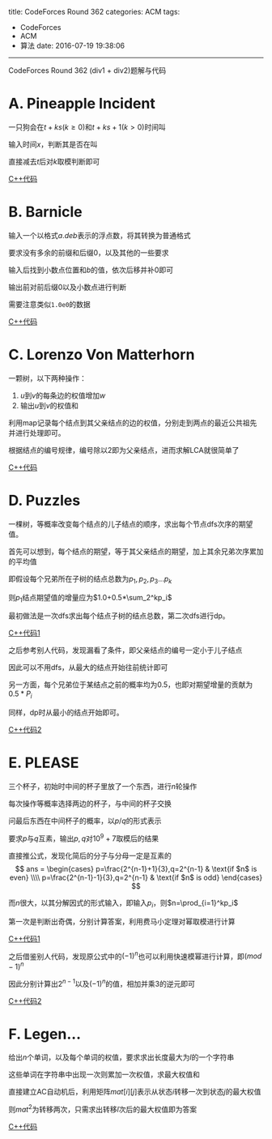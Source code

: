 title: CodeForces Round 362
categories: ACM
tags:
  - CodeForces
  - ACM
  - 算法
date: 2016-07-19 19:38:06
---

CodeForces Round 362 (div1 + div2)题解与代码

<!--more-->

# A. Pineapple Incident
一只狗会在$t+ks(k\geq 0)$和$t+ks+1(k>0)$时间叫

输入时间$x$，判断其是否在叫

直接减去$t$后对$k$取模判断即可

[C++代码](https://github.com/Lodour/ACM-ICPC/blob/master/codes/codeforces/697A.cpp)

# B. Barnicle

输入一个以格式$a.deb$表示的浮点数，将其转换为普通格式

要求没有多余的前缀和后缀0，以及其他的一些要求

输入后找到小数点位置和$b$的值，依次后移并补0即可

输出前对前后缀0以及小数点进行判断

需要注意类似`1.0e0`的数据

[C++代码](https://github.com/Lodour/ACM-ICPC/blob/master/codes/codeforces/697B.cpp)

# C. Lorenzo Von Matterhorn

一颗树，以下两种操作：

1. $u$到$v$的每条边的权值增加$w$
2. 输出$u$到$v$的权值和

利用map记录每个结点到其父亲结点的边的权值，分别走到两点的最近公共祖先并进行处理即可。

根据结点的编号规律，编号除以2即为父亲结点，进而求解LCA就很简单了

[C++代码](https://github.com/Lodour/ACM-ICPC/blob/master/codes/codeforces/697C.cpp)

# D. Puzzles

一棵树，等概率改变每个结点的儿子结点的顺序，求出每个节点dfs次序的期望值。

首先可以想到，每个结点的期望，等于其父亲结点的期望，加上其余兄弟次序累加的平均值

即假设每个兄弟所在子树的结点总数为$p_1,p_2,p_3...p_k$

则$p_1$结点期望值的增量应为$1.0+0.5*\sum_2^kp_i$

最初做法是一次dfs求出每个结点子树的结点总数，第二次dfs进行dp。

[C++代码1](https://github.com/Lodour/ACM-ICPC/blob/master/codes/codeforces/697D1.cpp)

之后参考别人代码，发现漏看了条件，即父亲结点的编号一定小于儿子结点

因此可以不用dfs，从最大的结点开始往前统计即可

另一方面，每个兄弟位于某结点之前的概率均为0.5，也即对期望增量的贡献为$0.5*P_i$

同样，dp时从最小的结点开始即可。

[C++代码2](https://github.com/Lodour/ACM-ICPC/blob/master/codes/codeforces/697D2.cpp)

# E. PLEASE

三个杯子，初始时中间的杯子里放了一个东西，进行$n$轮操作

每次操作等概率选择两边的杯子，与中间的杯子交换

问最后东西在中间杯子的概率，以$p/q$的形式表示

要求$p$与$q$互素，输出$p,q$对$10^9+7$取模后的结果

直接推公式，发现化简后的分子与分母一定是互素的
$$
ans =
\begin{cases}
p=\frac{2^{n-1}+1}{3},q=2^{n-1} & \text{if $n$ is even} \\\\
p=\frac{2^{n-1}-1}{3},q=2^{n-1} & \text{if $n$ is odd}
\end{cases}
$$

而$n$很大，以其分解因式的形式输入，即输入$p_i$，则$n=\prod_{i=1}^kp_i$

第一次是判断出奇偶，分别计算答案，利用费马小定理对幂取模进行计算

[C++代码1](https://github.com/Lodour/ACM-ICPC/blob/master/codes/codeforces/697E1.cpp)

之后借鉴别人代码，发现原公式中的$(-1)^n$也可以利用快速模幂进行计算，即$(mod-1)^n$

因此分别计算出$2^{n-1}$以及$(-1)^n$的值，相加并乘3的逆元即可

[C++代码2](https://github.com/Lodour/ACM-ICPC/blob/master/codes/codeforces/697E2.cpp)

# F. Legen...

给出$n$个单词，以及每个单词的权值，要求求出长度最大为$l$的一个字符串

这些单词在字符串中出现一次则累加一次权值，求最大权值和

直接建立AC自动机后，利用矩阵$mat[i][j]$表示从状态$i$转移一次到状态$j$的最大权值

则$mat^2$为转移两次，只需求出转移$l$次后的最大权值即为答案

[C++代码](https://github.com/Lodour/ACM-ICPC/blob/master/codes/codeforces/697F.cpp)
